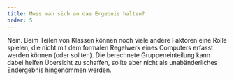 ```yaml
---
title: Muss man sich an das Ergebnis halten?
order: 5
---
```


Nein. Beim Teilen von Klassen können noch viele andere Faktoren eine Rolle spielen, die nicht mit dem formalen Regelwerk eines Computers erfasst werden können (oder sollten). Die berechnete Gruppeneinteilung kann dabei helfen Übersicht zu schaffen, sollte aber nicht als unabänderliches Endergebnis hingenommen werden.
